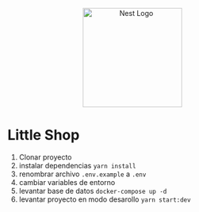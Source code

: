 <p align="center">
  <a href="http://nestjs.com/" target="blank"><img src="https://nestjs.com/img/logo-small.svg" width="200" alt="Nest Logo" /></a>
</p>

# Little Shop

1. Clonar proyecto
2. instalar dependencias
```yarn install```
3. renombrar archivo ```.env.example``` a ```.env```
4. cambiar variables de entorno
5. levantar base de datos
```docker-compose up -d```
6. levantar proyecto en modo desarollo
```yarn start:dev```
